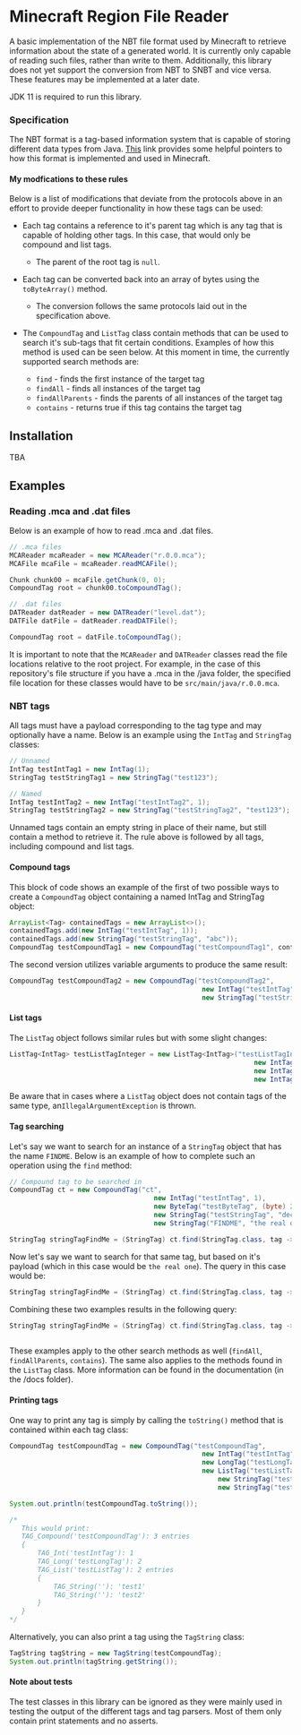 # Minecraft Region File Reader
A basic implementation of the NBT file format used by Minecraft to retrieve information about 
the state of a generated world. It is currently only capable of reading such files,
rather than write to them. Additionally, this library does not yet support the 
conversion from NBT to SNBT and vice versa. These features may be implemented at a 
later date.

JDK 11 is required to run this library.

### Specification
The NBT format is a tag-based information system that is capable of storing different
data types from Java. <a href="https://minecraft.fandom.com/wiki/NBT_format#:~:text=The%20Named%20Binary%20Tag%20(NBT,an%20ID%20and%20a%20name." target="_blank">This</a> 
link provides some helpful pointers to how this format is implemented and used in
Minecraft.

#### My modfications to these rules
Below is a list of modifications that deviate from the protocols above in an effort to
provide deeper functionality in how these tags can be used:
* Each tag contains a reference to it's parent tag which is any tag that is capable of
holding other tags. In this case, that would only be compound and list tags.
    * The parent of the root tag is ``null``.
    
* Each tag can be converted back into an array of bytes using the ``toByteArray()`` method. 
    * The conversion follows the same protocols laid out in the specification above.
    
* The ``CompoundTag`` and ``ListTag`` class contain methods that can be used to search it's
sub-tags that fit certain conditions. Examples of how this method is used can be seen below. 
At this moment in time, the currently supported search methods are:
    * ``find`` - finds the first instance of the target tag
    * ``findAll`` - finds all instances of the target tag
    * ``findAllParents`` - finds the parents of all instances of the target tag
    * ``contains`` - returns true if this tag contains the target tag

## Installation
TBA

## Examples
### Reading .mca and .dat files
Below is an example of how to read .mca and .dat files.
```java
// .mca files
MCAReader mcaReader = new MCAReader("r.0.0.mca");
MCAFile mcaFile = mcaReader.readMCAFile();

Chunk chunk00 = mcaFile.getChunk(0, 0);
CompoundTag root = chunk00.toCompoundTag();

// .dat files
DATReader datReader = new DATReader("level.dat");
DATFile datFile = datReader.readDATFile();

CompoundTag root = datFile.toCompoundTag();
```
It is important to note that the `MCAReader` and `DATReader` classes read the file 
locations relative to the root project. For example, in the case of this repository's
file structure if you have a .mca in the /java folder, the specified file location
for these classes would have to be `src/main/java/r.0.0.mca`.

### NBT tags
All tags must have a payload corresponding to the tag type and may optionally
have a name. Below is an example using the ``IntTag`` and ``StringTag`` classes:
```java
// Unnamed
IntTag testIntTag1 = new IntTag(1);
StringTag testStringTag1 = new StringTag("test123");

// Named
IntTag testIntTag2 = new IntTag("testIntTag2", 1);
StringTag testStringTag2 = new StringTag("testStringTag2", "test123");
```
Unnamed tags contain an empty string in place of their name, but still contain
a method to retrieve it. The rule above is followed by all tags, including 
compound and list tags.

#### Compound tags
This block of code shows an example of the first of two possible ways to create a 
```CompoundTag``` object containing a named IntTag and StringTag object:
```java
ArrayList<Tag> containedTags = new ArrayList<>();
containedTags.add(new IntTag("testIntTag", 1));
containedTags.add(new StringTag("testStringTag", "abc"));
CompoundTag testCompoundTag1 = new CompoundTag("testCompoundTag1", containedTags);
```
The second version utilizes variable arguments to produce the same result:
```java
CompoundTag testCompoundTag2 = new CompoundTag("testCompoundTag2",
                                                new IntTag("testIntTag", 1),
                                                new StringTag("testStringTag", "abc"));
```

#### List tags
The ``ListTag`` object follows similar rules but with some slight changes:
```java
ListTag<IntTag> testListTagInteger = new ListTag<IntTag>("testListTagIntTag",
                                                             new IntTag(1),
                                                             new IntTag(2),
                                                             new IntTag(3));
```
Be aware that in cases where a ``ListTag`` object does not contain tags of the 
same type, an``IllegalArgumentException`` is thrown.

#### Tag searching
Let's say we want to search for an instance of a ``StringTag`` object that has the name
``FINDME``. Below is an example of how to complete such an operation using the ``find``
method:
```java
// Compound tag to be searched in
CompoundTag ct = new CompoundTag("ct",
                                    new IntTag("testIntTag", 1),
                                    new ByteTag("testByteTag", (byte) 2),
                                    new StringTag("testStringTag", "decoy"),
                                    new StringTag("FINDME", "the real one"));

StringTag stringTagFindMe = (StringTag) ct.find(StringTag.class, tag -> tag.getName().equals("FINDME"));
```
Now let's say we want to search for that same tag, but based on it's payload (which 
in this case would be ``the real one``). The query in this case would be:
```java
StringTag stringTagFindMe = (StringTag) ct.find(StringTag.class, tag -> ((StringTag) tag).getPayload().equals("the real one"));
```
Combining these two examples results in the following query:
```java
StringTag stringTagFindMe = (StringTag) ct.find(StringTag.class, tag -> tag.getName().equals("FINDME") && 
                                                                        ((StringTag) tag).getPayload().equals("the real one"));
```
These examples apply to the other search methods as well (`findAll`, `findAllParents`, `contains`).
The same also applies to the methods found in the ``ListTag`` class. More information
can be found in the documentation (in the /docs folder).

#### Printing tags
One way to print any tag is simply by calling the `toString()` method that 
is contained within each tag class:
```java
CompoundTag testCompoundTag = new CompoundTag("testCompoundTag",
                                                new IntTag("testIntTag", 1),
                                                new LongTag("testLongTag", 2L),
                                                new ListTag("testListTag",
                                                    new StringTag("test1"),
                                                    new StringTag("test2")));

System.out.println(testCompoundTag.toString());

/* 
   This would print:
   TAG_Compound('testCompoundTag'): 3 entries
   {
       TAG_Int('testIntTag'): 1
       TAG_Long('testLongTag'): 2
       TAG_List('testListTag'): 2 entries
       {
           TAG_String(''): 'test1'
           TAG_String(''): 'test2'
       }
   }       
*/
```
Alternatively, you can also print a tag using the `TagString` class:
```java
TagString tagString = new TagString(testCompoundTag);
System.out.println(tagString.getString());
```
#### Note about tests
The test classes in this library can be ignored as they were mainly used 
in testing the output of the different tags and tag parsers. Most of them only
contain print statements and no asserts.
